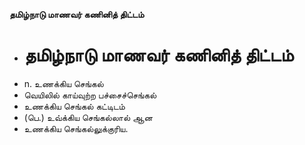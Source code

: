**தமிழ்நாடு மாணவர் கணினித் திட்டம்**
- # தமிழ்நாடு மாணவர் கணினித் திட்டம்
- n. உணக்கிய செங்கல்
- வெயிலில் காய்வுற்ற பச்சைச்செங்கல்
- உணக்கிய செங்கல் கட்டிடம்
- (பெ.) உவ்க்கிய செங்கல்லால் ஆன
- உணக்கிய செங்கல்லுக்குரிய.

